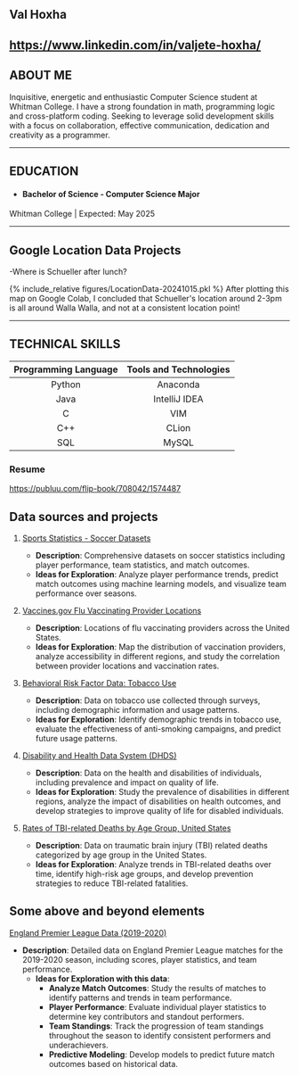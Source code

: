 ## **Val Hoxha**

## https://www.linkedin.com/in/valjete-hoxha/

## ABOUT ME
Inquisitive, energetic and enthusiastic Computer Science student at Whitman College. I have a strong foundation in math, programming logic and cross-platform coding. Seeking to leverage solid development skills with a focus on collaboration, effective communication, dedication and creativity as a programmer.

-------------------     ----------------------------
## EDUCATION
- #### Bachelor of Science - Computer Science Major 
Whitman College | Expected: May 2025



-------------------     ----------------------------
## Google Location Data Projects

-Where is Schueller after lunch?

{% include_relative figures/LocationData-20241015.pkl %}
After plotting this map on Google Colab, I concluded that Schueller's location around 2-3pm is all around Walla Walla, and not at a consistent location point!

-------------------     ----------------------------
## TECHNICAL SKILLS

| **Programming Language** | **Tools and Technologies** |
|  :---:    | :---: |
| Python  | Anaconda  |
| Java  | IntelliJ IDEA  |
| C  | VIM  |
| C++  | CLion  |
| SQL  | MySQL  |


### Resume

https://publuu.com/flip-book/708042/1574487


## Data sources and projects

1. [Sports Statistics - Soccer Datasets](https://sports-statistics.com/sports-data/soccer-datasets/)
   - **Description**: Comprehensive datasets on soccer statistics including player performance, team statistics, and match outcomes.
   - **Ideas for Exploration**: Analyze player performance trends, predict match outcomes using machine learning models, and visualize team performance over seasons.

2. [Vaccines.gov Flu Vaccinating Provider Locations](https://data.cdc.gov/Flu-Vaccinations/Vaccines-gov-Flu-vaccinating-provider-locations/bugr-bbfr/about_data)
   - **Description**: Locations of flu vaccinating providers across the United States.
   - **Ideas for Exploration**: Map the distribution of vaccination providers, analyze accessibility in different regions, and study the correlation between provider locations and vaccination rates.

3. [Behavioral Risk Factor Data: Tobacco Use](https://data.cdc.gov/Survey-Data/Behavioral-Risk-Factor-Data-Tobacco-Use-2011-to-pr/wsas-xwh5/about_data)
   - **Description**: Data on tobacco use collected through surveys, including demographic information and usage patterns.
   - **Ideas for Exploration**: Identify demographic trends in tobacco use, evaluate the effectiveness of anti-smoking campaigns, and predict future usage patterns.

4. [Disability and Health Data System (DHDS)](https://data.cdc.gov/Disability-Health/Disability-and-Health-Data-System-DHDS-/k62p-6esq/about_data)
   - **Description**: Data on the health and disabilities of individuals, including prevalence and impact on quality of life.
   - **Ideas for Exploration**: Study the prevalence of disabilities in different regions, analyze the impact of disabilities on health outcomes, and develop strategies to improve quality of life for disabled individuals.

5. [Rates of TBI-related Deaths by Age Group, United States](https://data.cdc.gov/Traumatic-Brain-Injury-/Rates-of-TBI-related-Deaths-by-Age-Group-United-St/nq6q-szvs/about_data)
   - **Description**: Data on traumatic brain injury (TBI) related deaths categorized by age group in the United States.
   - **Ideas for Exploration**: Analyze trends in TBI-related deaths over time, identify high-risk age groups, and develop prevention strategies to reduce TBI-related fatalities.

## Some above and beyond elements

[England Premier League Data (2019-2020)](figures/england-premier-league-2019-to-2020.csv)
   

- **Description**: Detailed data on England Premier League matches for the 2019-2020 season, including scores, player statistics, and team performance.
   - **Ideas for Exploration with this data**: 
     - **Analyze Match Outcomes**: Study the results of matches to identify patterns and trends in team performance.
     - **Player Performance**: Evaluate individual player statistics to determine key contributors and standout performers.
     - **Team Standings**: Track the progression of team standings throughout the season to identify consistent performers and underachievers.
     - **Predictive Modeling**: Develop models to predict future match outcomes based on historical data.